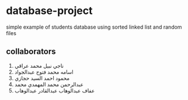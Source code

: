 # database-project
simple example of students database using sorted linked list and random files
## collaborators 
1. ناجي نبيل محمد عراقي
2. اسامه محمد فتوح عبدالجواد
3. محمود احمد السيد حجازي
4. عبدالرحمن محمد المهمدي محمد
5. عفاف عبدالوهاب عبدالقادر عبدالوهاب